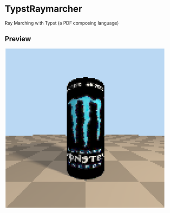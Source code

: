 # TypstRaymarcher
Ray Marching with Typst (a PDF composing language)
## Preview
<p align="center">
  <img src="raymarcher.png" width="500" />
</p>

